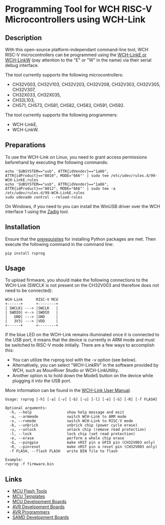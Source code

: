 # Programming Tool for WCH RISC-V Microcontrollers using WCH-Link
## Description
With this open-source platform-independant command-line tool, WCH RISC-V microcontrollers can be programmed using the [WCH-LinkE or WCH-LinkW](http://www.wch-ic.com/products/WCH-Link.html) (pay attention to the "E" or "W" in the name) via their serial debug interface.

The tool currently supports the following microcontrollers:
- CH32V003, CH32V103, CH32V203, CH32V208, CH32V303, CH32V305, CH32V307,
- CH32X033, CH32X035,
- CH32L103,
- CH571, CH573, CH581, CH582, CH583, CH591, CH592.

The tool currently supports the following programmers:
- WCH-LinkE,
- WCH-LinkW.

## Preparations
To use the WCH-Link on Linux, you need to grant access permissions beforehand by executing the following commands:
```
echo 'SUBSYSTEM=="usb", ATTR{idVendor}=="1a86", ATTR{idProduct}=="8010", MODE="666"' | sudo tee /etc/udev/rules.d/99-WCH-LinkE.rules
echo 'SUBSYSTEM=="usb", ATTR{idVendor}=="1a86", ATTR{idProduct}=="8012", MODE="666"' | sudo tee -a /etc/udev/rules.d/99-WCH-LinkE.rules
sudo udevadm control --reload-rules
```

On Windows, if you need to you can install the WinUSB driver over the WCH interface 1 using the [Zadig](https://zadig.akeo.ie/) tool.

## Installation
Ensure that the [prerequisites](https://packaging.python.org/en/latest/tutorials/installing-packages/) for installing Python packages are met. Then execute the following command in the command line:

```
pip install rvprog
```

## Usage
To upload firmware, you should make the following connections to the WCH-Link (SWCLK is not present on the CH32V003 and therefore does not need to be connected):

```
WCH-Link      RISC-V MCU
+------+      +--------+
| SWCLK| ---> |SWCLK   |
| SWDIO| <--> |SWDIO   |
|   GND| ---> |GND     |
|   3V3| ---> |VDD     |
+------+      +--------+
```

If the blue LED on the WCH-Link remains illuminated once it is connected to the USB port, it means that the device is currently in ARM mode and must be switched to RISC-V mode initially. There are a few ways to accomplish this:
- You can utilize the rvprog tool with the -v option (see below).
- Alternatively, you can select "WCH-LinkRV" in the software provided by WCH, such as MounRiver Studio or WCH-LinkUtility.
- Another option is to hold down the ModeS button on the device while plugging it into the USB port.

More information can be found in the [WCH-Link User Manual](http://www.wch-ic.com/downloads/WCH-LinkUserManual_PDF.html).

```
Usage: rvprog [-h] [-a] [-v] [-b] [-u] [-l] [-e] [-G] [-R] [-f FLASH]

Optional arguments:
  -h, --help                show help message and exit
  -a, --armmode             switch WCH-Link to ARM mode
  -v, --rvmode              switch WCH-Link to RISC-V mode
  -b, --unbrick             unbrick chip (power cycle erase)
  -u, --unlock              unlock chip (remove read protection)
  -l, --lock                lock chip (set read protection)
  -e, --erase               perform a whole chip erase
  -G, --pingpio             make nRST pin a GPIO pin (CH32V003 only)
  -R, --pinreset            make nRST pin a reset pin (CH32V003 only)
  -f FLASH, --flash FLASH   write BIN file to flash

Example:
rvprog -f firmware.bin
```

## Links
- [MCU Flash Tools](https://github.com/wagiminator/MCU-Flash-Tools)
- [MCU Templates](https://github.com/wagiminator/MCU-Templates)
- [MCU Development Boards](https://github.com/wagiminator/Development-Boards)
- [AVR Development Boards](https://github.com/wagiminator/AVR-Development-Boards)
- [AVR Programmers](https://github.com/wagiminator/AVR-Programmer)
- [SAMD Development Boards](https://github.com/wagiminator/SAMD-Development-Boards)

